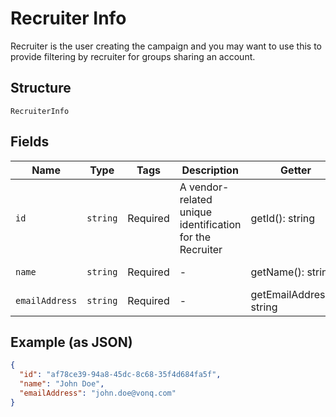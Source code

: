 
# Recruiter Info

Recruiter is the user creating the campaign and you may want to use this to provide filtering by recruiter for groups sharing an account.

## Structure

`RecruiterInfo`

## Fields

| Name | Type | Tags | Description | Getter | Setter |
|  --- | --- | --- | --- | --- | --- |
| `id` | `string` | Required | A vendor-related unique identification for the Recruiter | getId(): string | setId(string id): void |
| `name` | `string` | Required | - | getName(): string | setName(string name): void |
| `emailAddress` | `string` | Required | - | getEmailAddress(): string | setEmailAddress(string emailAddress): void |

## Example (as JSON)

```json
{
  "id": "af78ce39-94a8-45dc-8c68-35f4d684fa5f",
  "name": "John Doe",
  "emailAddress": "john.doe@vonq.com"
}
```

